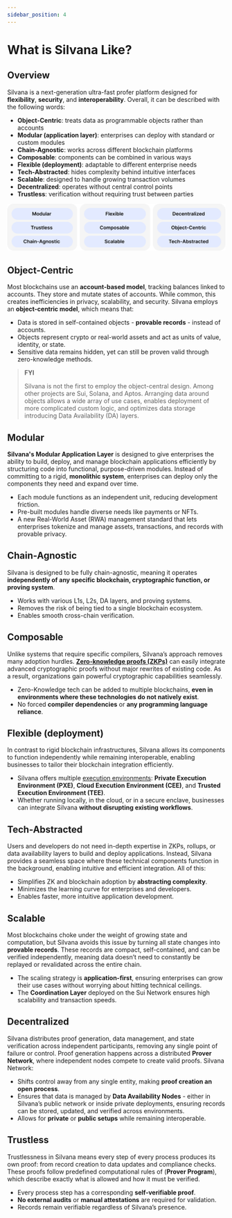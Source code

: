 ```yaml
---
sidebar_position: 4
---
```


# What is Silvana Like?

## Overview

Silvana is a next-generation ultra-fast profer platform designed for **flexibility**, **security**, and **interoperability**. Overall, it can be described with the following words:

* **Object-Centric**: treats data as programmable objects rather than accounts
* **Modular (application layer)**: enterprises can deploy with standard or custom modules
* **Chain-Agnostic**: works across different blockchain platforms
* **Composable**: components can be combined in various ways
* **Flexible (deployment)**: adaptable to different enterprise needs
* **Tech-Abstracted**: hides complexity behind intuitive interfaces
* **Scalable**: designed to handle growing transaction volumes
* **Decentralized**: operates without central control points
* **Trustless**: verification without requiring trust between parties

![What is Silvana Like](./img/what-is-silvana-like.png)

## Object-Centric

Most blockchains use an **account-based model**, tracking balances linked to accounts. They store and mutate states of accounts. While common, this creates inefficiencies in privacy, scalability, and security. Silvana employs an **object-centric model**, which means that:

* Data is stored in self-contained objects - **provable records** - instead of accounts.
* Objects represent crypto or real-world assets and act as units of value, identity, or state.
* Sensitive data remains hidden, yet can still be proven valid through zero-knowledge methods.

> **FYI**
>   
> Silvana is not the first to employ the object-central design. Among other projects are Sui, Solana, and Aptos. Arranging data around objects allows a wide array of use cases, enables deployment of more complicated custom logic, and optimizes data storage introducing Data Availability (DA) layers.

## Modular

**Silvana's Modular Application Layer** is designed to give enterprises the ability to build, deploy, and manage blockchain applications efficiently by structuring code into functional, purpose-driven modules. Instead of committing to a rigid, **monolithic system**, enterprises can deploy only the components they need and expand over time.

* Each module functions as an independent unit, reducing development friction.
* Pre-built modules handle diverse needs like payments or NFTs.
* A new Real-World Asset (RWA) management standard that lets enterprises tokenize and manage assets, transactions, and records with provable privacy.

## Chain-Agnostic

Silvana is designed to be fully chain-agnostic, meaning it operates **independently of any specific blockchain, cryptographic function, or proving system**. 

* Works with various L1s, L2s, DA layers, and proving systems.
* Removes the risk of being tied to a single blockchain ecosystem.
* Enables smooth cross-chain verification.

## Composable

Unlike systems that require specific compilers, Silvana’s approach removes many adoption hurdles. [**Zero-knowledge proofs (ZKPs)**](https://docs.silvana.one/Documentation/about-silvana/key-concepts/zk-proofs) can easily integrate advanced cryptographic proofs without major rewrites of existing code. As a result, organizations gain powerful cryptographic capabilities seamlessly.

* Zero-Knowledge tech can be added to multiple blockchains, **even in environments where these technologies do not natively exist**.
* No forced **compiler dependencies** or **any programming language reliance**.

## Flexible (deployment)

In contrast to rigid blockchain infrastructures, Silvana allows its components to function independently while remaining interoperable, enabling businesses to tailor their blockchain integration efficiently. 

* Silvana offers multiple [execution environments](https://docs.silvana.one/Documentation/architecture/architecture-overview#execution-environments): **Private Execution Environment (PXE)**, **Cloud Execution Environment (CEE)**, and **Trusted Execution Environment (TEE)**.
* Whether running locally, in the cloud, or in a secure enclave, businesses can integrate Silvana **without disrupting existing workflows**.


## Tech-Abstracted

Users and developers do not need in-depth expertise in ZKPs, rollups, or data availability layers to build and deploy applications. Instead, Silvana provides a seamless space where these technical components function in the background, enabling intuitive and efficient integration. All of this:

* Simplifies ZK and blockchain adoption by **abstracting complexity**.
* Minimizes the learning curve for enterprises and developers.
* Enables faster, more intuitive application development.


## Scalable

Most blockchains choke under the weight of growing state and computation, but Silvana avoids this issue by turning all state changes into **provable records**. These records are compact, self-contained, and can be verified independently, meaning data doesn’t need to constantly be replayed or revalidated across the entire chain.

* The scaling strategy is **application-first**, ensuring enterprises can grow their use cases without worrying about hitting technical ceilings.
* The **Coordination Layer** deployed on the Sui Network ensures high scalability and transaction speeds.

## Decentralized

Silvana distributes proof generation, data management, and state verification across independent participants, removing any single point of failure or control. Proof generation happens across a distributed **Prover Network**, where independent nodes compete to create valid proofs. Silvana Network:

* Shifts control away from any single entity, making **proof creation an open process**.
* Ensures that data is managed by **Data Availability Nodes** - either in Silvana’s public network or inside private deployments, ensuring records can be stored, updated, and verified across environments.
* Allows for **private** or **public setups** while remaining interoperable.

## Trustless

Trustlessness in Silvana means every step of every process produces its own proof: from record creation to data updates and compliance checks. These proofs follow predefined computational rules of (**Prover Program**), which describe exactly what is allowed and how it must be verified.

* Every process step has a corresponding **self-verifiable proof**.
* **No external audits** or **manual attestations** are required for validation.
* Records remain verifiable regardless of Silvana’s presence.

